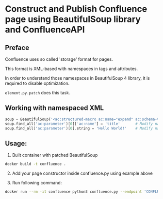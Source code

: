 # Construct and Publish Confluence page using BeautifulSoup library and ConfluenceAPI

## Preface
Confluence uses so called 'storage' format for pages.

This format is XML-based with namespaces in tags and attributes.

In order to understand those namespaces in BeautifulSoup 4 library, it is required to disable optimization.

`element.py.patch` does this task.

## Working with namespaced XML

```python
soup = BeautifulSoup('<ac:structured-macro ac:name="expand" ac:schema-version="1"><ac:parameter ac:name=""></ac:parameter><ac:rich-text-body></ac:rich-text-body></ac:structured-macro>', 'html.parser')
soup.find_all('ac:parameter')[0]['ac:name'] = 'title'       # Modify namespaced attribute
soup.find_all('ac:parameter')[0].string = 'Hello World!'    # Modify namespaced value
```

## Usage:
1. Built container with patched BeautifulSoup
```bash
docker build -t confluence .
```

2. Add your page constructor inside confluence.py using example above

3. Run following command:
```bash
docker run --rm -it confluence python3 confluence.py --endpoint 'CONFLUENCE_ENDPOINT' --page-id 'CONFLUENCE_PAGE_ID' --username 'USERNAME' --password 'PASSWORD'
```

